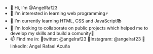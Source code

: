 - 👋 Hi, I’m @AngelRaf23
- 👀 I’m interested in learning web programming⚡
- 🌱 I’m currently learning HTML, CSS and JavaScript📚
- 💞️ I’m looking to collaborate on public projects which helped me to develop my skills and build a comunity🚀
- 📫 Find me in:
      📌twitter: @angelraf23
      📌Instagram: @angelraf23
      📌linkedIn: Angel Rafael Acuña
